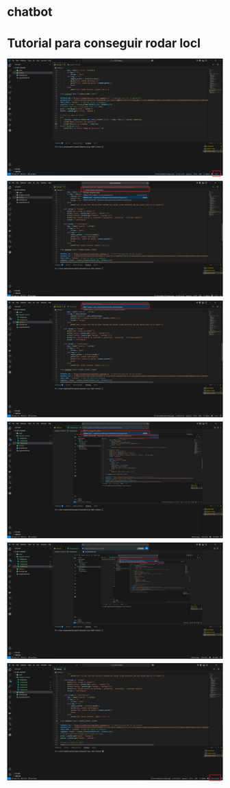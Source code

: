 # chatbot
<h1>Tutorial para conseguir rodar locl</h1>
<div style="display: flex; gap: 10px; flex-wrap: wrap;">
  <img src="./imagens_tutorial/image.png">
  <img src="./imagens_tutorial/image2.png">
  <img src="./imagens_tutorial/image3.png">
  <img src="./imagens_tutorial/image4.png">
  <img src="./imagens_tutorial/image5.png">
  <img src="./imagens_tutorial/image6.png">
</div>